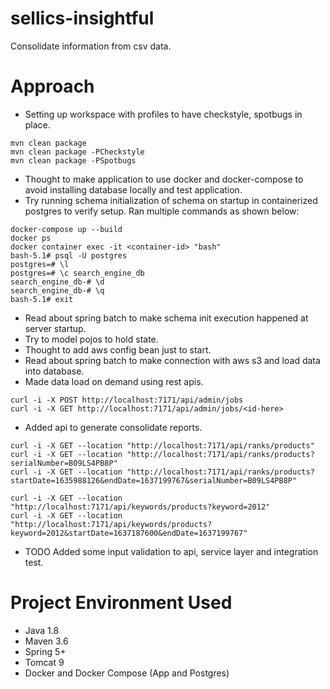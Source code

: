 # sellics-insightful

Consolidate information from csv data.

# Approach
- Setting up workspace with profiles to have checkstyle, spotbugs in place.
```shell
mvn clean package
mvn clean package -PCheckstyle
mvn clean package -PSpotbugs

```
- Thought to make application to use docker and docker-compose to avoid installing database locally and test application.
- Try running schema initialization of schema on startup in containerized postgres to verify setup. Ran multiple commands as shown below:
```shell
docker-compose up --build
docker ps
docker container exec -it <container-id> "bash"
bash-5.1# psql -U postgres
postgres=# \l
postgres=# \c search_engine_db
search_engine_db-# \d
search_engine_db-# \q
bash-5.1# exit
```
- Read about spring batch to make schema init execution happened at server startup.
- Try to model pojos to hold state.
- Thought to add aws config bean just to start.
- Read about spring batch to make connection with aws s3 and load data into database.
- Made data load on demand using rest apis.
```shell
curl -i -X POST http://localhost:7171/api/admin/jobs
curl -i -X GET http://localhost:7171/api/admin/jobs/<id-here>
```
- Added api to generate consolidate reports.
```shell
curl -i -X GET --location "http://localhost:7171/api/ranks/products"
curl -i -X GET --location "http://localhost:7171/api/ranks/products?serialNumber=B09LS4PB8P"
curl -i -X GET --location "http://localhost:7171/api/ranks/products?startDate=1635988126&endDate=1637199767&serialNumber=B09LS4PB8P"

curl -i -X GET --location "http://localhost:7171/api/keywords/products?keyword=2012"
curl -i -X GET --location "http://localhost:7171/api/keywords/products?keyword=2012&startDate=1637187600&endDate=1637199767"
```
- TODO Added some input validation to api, service layer and integration test.


# Project Environment Used
- Java 1.8
- Maven 3.6
- Spring 5+
- Tomcat 9
- Docker and Docker Compose (App and Postgres)
